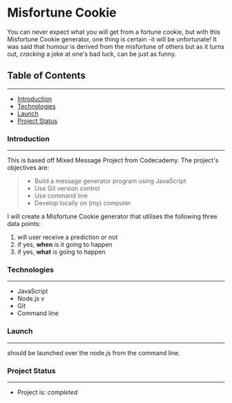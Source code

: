 # Misfortune Cookie

You can never expect what you will get from a fortune cookie, but with this Misfortune Cookie generator, one thing is certain -it will be unfortunate!
It was said that humour is derived from the misfortune of others but as it turns out, *cracking* a joke at one's bad luck, can be just as funny.


## Table of Contents

-----

* [Introduction](https://github.com/maddc0de/mixed-messages#Introduction)
* [Technologies](https://github.com/maddc0de/mixed-messages#Technologies)
* [Launch](https://github.com/maddc0de/mixed-messages#Launch)
* [Project Status](https://github.com/maddc0de/mixed-messages#Project-Status)


### Introduction

-----

This is based off Mixed Message Project from Codecademy. The project's objectives are:

> - Build a message generator program using JavaScript
> - Use Git version control
> - Use command line
> - Develop locally on (my) computer

I will create a Misfortune Cookie generator that utilises the following three data points:

1. will user receive a prediction or not
2. if yes, **when** is it going to happen
3. if yes, **what** is going to happen 


### Technologies

-----

- JavaScript
- Node.js v
- Git
- Command line


### Launch

-----

should be launched over the node.js from the command line.


### Project Status

-----

* Project is: _completed_





